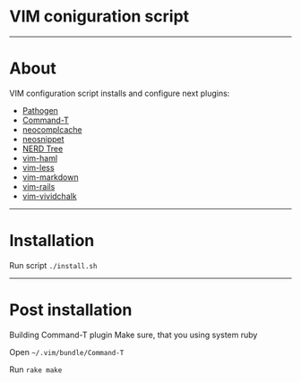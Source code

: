 VIM coniguration script
============
---
# About
VIM configuration script installs and configure next plugins:
* [Pathogen](https://github.com/tpope/vim-pathogen)
* [Command-T](https://github.com/wincent/Command-T)
* [neocomplcache](https://github.com/Shougo/neocomplcache)
* [neosnippet](https://github.com/Shougo/neosnippet)
* [NERD Tree](https://github.com/scrooloose/nerdtree)
* [vim-haml](https://github.com/tpope/vim-haml)
* [vim-less](https://github.com/groenewege/vim-less)
* [vim-markdown](https://github.com/tpope/vim-markdown)
* [vim-rails](https://github.com/tpope/vim-rails)
* [vim-vividchalk](https://github.com/tpope/vim-vividchalk)

---
# Installation
Run script `./install.sh`

---
# Post installation
Building Command-T plugin
Make sure, that you using system ruby

Open `~/.vim/bundle/Command-T`

Run `rake make`
